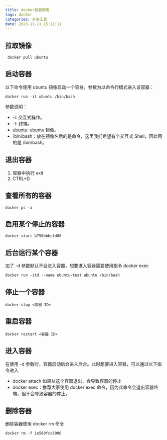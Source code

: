 ```yaml
---
title: docker容器使用
tags: docker
categories: 开发工具
date: 2023-11-11 15:21:11
---
```

<meta name="referrer" content="no-referrer"/>

## 拉取镜像

```
 docker pull ubuntu
```

## 启动容器

以下命令使用 ubuntu 镜像启动一个容器，参数为以命令行模式进入该容器：

```
docker run -it ubuntu /bin/bash
```

参数说明：

- -i: 交互式操作。
- -t: 终端。
- ubuntu: ubuntu 镜像。
- /bin/bash：放在镜像名后的是命令，这里我们希望有个交互式 Shell，因此用的是 /bin/bash。

## 退出容器

1. 容器中执行 exit
2. CTRL+D

## 查看所有的容器

```
docker ps -a
```

## 启用某个停止的容器

```
docker start b750bbbcfd88
```

## 后台运行某个容器

加了 -d 参数默认不会进入容器，想要进入容器需要使用指令 docker exec

```
docker run -itd --name ubuntu-test ubuntu /bin/bash
```

## 停止一个容器

```
docker stop <容器 ID>
```

## 重启容器

```
docker restart <容器 ID>
```

## 进入容器

在使用 -d 参数时，容器启动后会进入后台。此时想要进入容器，可以通过以下指令进入

- docker attach 如果从这个容器退出，会导致容器的停止
- docker exec：推荐大家使用 docker exec 命令，因为此命令会退出容器终端，但不会导致容器的停止。

## 删除容器

删除容器使用 docker rm 命令

```
docker rm -f 1e560fca3906
```